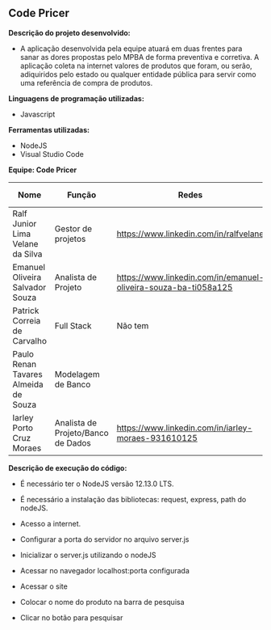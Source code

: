 ## Code Pricer
**Descrição do projeto desenvolvido:** 
- A aplicação desenvolvida pela equipe atuará em duas 
frentes para sanar as dores propostas pelo MPBA de forma preventiva e corretiva. 
A aplicação coleta na internet valores de produtos que foram, ou serão, adiquiridos pelo estado ou qualquer entidade 
pública para servir como uma referência de compra de produtos.

**Linguagens de programação utilizadas:**
- Javascript

**Ferramentas utilizadas:**
- NodeJS
- Visual Studio Code

**Equipe: Code Pricer**

| Nome | Função | Redes | Github/Bitbucket | Site pessoal |
| ------------- | ------------- | ------------- | ------------- | ------------- | 
| Ralf Junior Lima Velane da Silva  | Gestor de projetos | https://www.linkedin.com/in/ralfvelane | @RVelane | Não tem | 
| Emanuel Oliveira Salvador Souza | Analista de Projeto | https://www.linkedin.com/in/emanuel-oliveira-souza-ba-ti058a125 | @EmanuelOSSouza |      | 
| Patrick Correia de Carvalho | Full Stack | Não tem | @PatrickDev3Loper | Não tem | 
| Paulo Renan Tavares Almeida de Souza | Modelagem de Banco |  | @NannAlmeida | Não tem | 
| Iarley Porto Cruz Moraes | Analista de Projeto/Banco de Dados | https://www.linkedin.com/in/iarley-moraes-931610125 | @Rytokirin21 | Não tem | 

**Descrição de execução do código:** 

- É necessário ter o NodeJS versão 12.13.0 LTS.
- É necessário a instalação das bibliotecas: request, express, path do nodeJS.
- Acesso a internet.
 

- Configurar a porta do servidor no arquivo server.js
- Inicializar o server.js utilizando o nodeJS
- Acessar no navegador localhost:porta configurada
 

- Acessar o site
- Colocar o nome do produto na barra de pesquisa
- Clicar no botão para pesquisar


